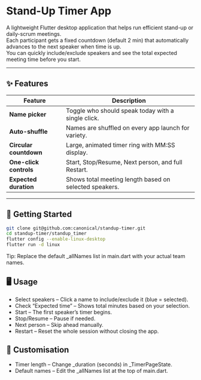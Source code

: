 # Stand-Up Timer App

A lightweight Flutter desktop application that helps run efficient stand-up or daily-scrum meetings.  
Each participant gets a fixed countdown (default 2 min) that automatically advances to the next speaker when time is up.  
You can quickly include/exclude speakers and see the total expected meeting time before you start.

---

## ✨ Features

| Feature | Description |
|---------|-------------|
| **Name picker** | Toggle who should speak today with a single click. |
| **Auto-shuffle** | Names are shuffled on every app launch for variety. |
| **Circular countdown** | Large, animated timer ring with MM:SS display. |
| **One-click controls** | Start, Stop/Resume, Next person, and full Restart. |
| **Expected duration** | Shows total meeting length based on selected speakers. |

---

## 🚀 Getting Started


  ```bash
  git clone git@github.com:canonical/standup-timer.git
  cd standup-timer/standup_timer
  flutter config --enable-linux-desktop
  flutter run -d linux
  ```

  Tip: Replace the default _allNames list in main.dart with your actual team names.


## 🖥️ Usage

- Select speakers – Click a name to include/exclude it (blue = selected).
- Check “Expected time” – Shows total minutes based on your selection.
- Start – The first speaker’s timer begins.
- Stop/Resume – Pause if needed.
- Next person – Skip ahead manually.
- Restart – Reset the whole session without closing the app.


## 🔧 Customisation
- Timer length – Change _duration (seconds) in _TimerPageState.
- Default names – Edit the _allNames list at the top of main.dart.
